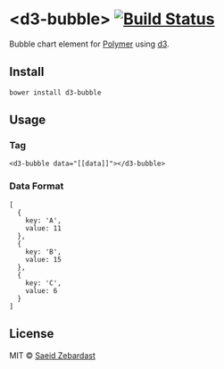 # &lt;d3-bubble&gt; [![Build Status](https://travis-ci.org/saeidzebardast/d3-bubble.svg?branch=master)](https://travis-ci.org/saeidzebardast/d3-bubble)
Bubble chart element for [Polymer](https://www.polymer-project.org) using [d3](http://d3js.org).

## Install

```
bower install d3-bubble
```

## Usage
### Tag

```
<d3-bubble data="[[data]]"></d3-bubble>
```

### Data Format

```
[
  {
    key: 'A',
    value: 11
  },
  {
    key: 'B',
    value: 15
  },
  {
    key: 'C',
    value: 6
  }
]
```

## License
MIT © [Saeid Zebardast](http://zebardast.com)
